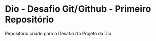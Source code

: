 # Dio - Desafio Git/Github - Primeiro Repositório
Repositório criado para o Desafio do Projeto da Dio
